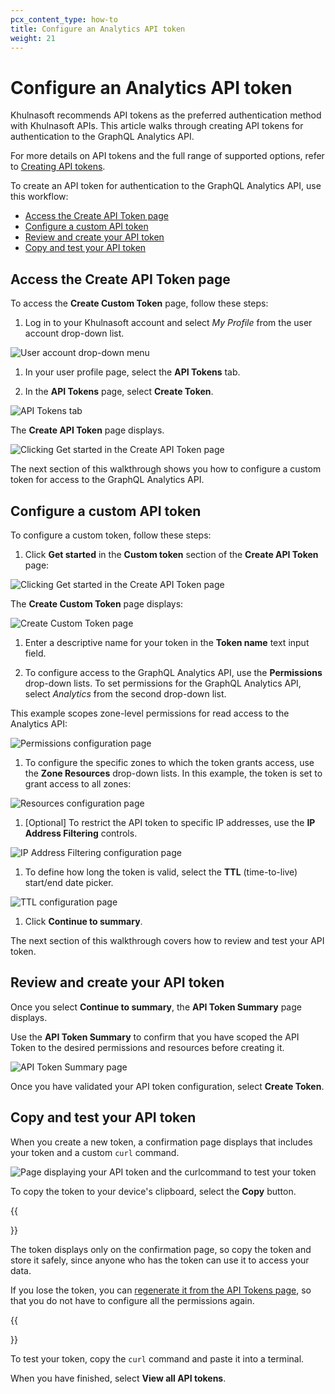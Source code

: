 ```yaml
---
pcx_content_type: how-to
title: Configure an Analytics API token
weight: 21
---
```


# Configure an Analytics API token

Khulnasoft recommends API tokens as the preferred authentication method with Khulnasoft APIs. This article walks through creating API tokens for authentication to the GraphQL Analytics API.

For more details on API tokens and the full range of supported options, refer to [Creating API tokens](/fundamentals/api/get-started/create-token/).

To create an API token for authentication to the GraphQL Analytics API, use this workflow:

- [Access the Create API Token page](#access-the-create-api-token-page)
- [Configure a custom API token](#configure-a-custom-api-token)
- [Review and create your API token](#review-and-create-your-api-token)
- [Copy and test your API token](#copy-and-test-your-api-token)

## Access the Create API Token page

To access the **Create Custom Token** page, follow these steps:

1.  Log in to your Khulnasoft account and select _My Profile_ from the user account drop-down list.

![User account drop-down menu](/images/analytics/account-profile.png)

1.  In your user profile page, select the **API Tokens** tab.

2.  In the **API Tokens** page, select **Create Token**.

![API Tokens tab](/images/analytics/user-profile-api-tokens-tab.png)

The **Create API Token** page displays.

![Clicking Get started in the Create API Token page](/images/analytics/create-api-token-page-display.png)

The next section of this walkthrough shows you how to configure a custom token for access to the GraphQL Analytics API.

## Configure a custom API token

To configure a custom token, follow these steps:

1.  Click **Get started** in the **Custom token** section of the **Create API Token** page:

![Clicking Get started in the Create API Token page](/images/analytics/create-api-token-get-started.png)

The **Create Custom Token** page displays:

![Create Custom Token page](/images/analytics/create-custom-api-token.png)

1.  Enter a descriptive name for your token in the **Token name** text input field.

2.  To configure access to the GraphQL Analytics API, use the **Permissions** drop-down lists. To set permissions for the GraphQL Analytics API, select _Analytics_ from the second drop-down list.

This example scopes zone-level permissions for read access to the Analytics API:

![Permissions configuration page](/images/analytics/create-custom-token-permissions.png)

1.  To configure the specific zones to which the token grants access, use the **Zone Resources** drop-down lists. In this example, the token is set to grant access to all zones:

![Resources configuration page](/images/analytics/create-custom-token-zone-resources.png)

1.  \[Optional] To restrict the API token to specific IP addresses, use the **IP Address Filtering** controls.

![IP Address Filtering configuration page](/images/analytics/create-custom-token-ip-address-filtering.png)

1.  To define how long the token is valid, select the **TTL** (time-to-live) start/end date picker.

![TTL configuration page](/images/analytics/create-custom-token-ttl.png)

1.  Click **Continue to summary**.

The next section of this walkthrough covers how to review and test your API token.

## Review and create your API token

Once you select **Continue to summary**, the **API Token Summary** page displays.

Use the **API Token Summary** to confirm that you have scoped the API Token to the desired permissions and resources before creating it.

![API Token Summary page](/images/analytics/api-token-summary.png)

Once you have validated your API token configuration, select **Create Token**.

## Copy and test your API token

When you create a new token, a confirmation page displays that includes your token and a custom `curl` command.

![Page displaying your API token and the `curl`command to test your token](/images/fundamentals/api/token-complete.png)

To copy the token to your device's clipboard, select the **Copy** button.

{{<Aside type="warning" header="Warning">}}

The token displays only on the confirmation page, so copy the token and store it safely, since anyone who has the token can use it to access your data.

If you lose the token, you can [regenerate it from the API Tokens page](/fundamentals/api/get-started/create-token/), so that you do not have to configure all the permissions again.

{{</Aside>}}

To test your token, copy the `curl` command and paste it into a terminal.

When you have finished, select **View all API tokens**.
